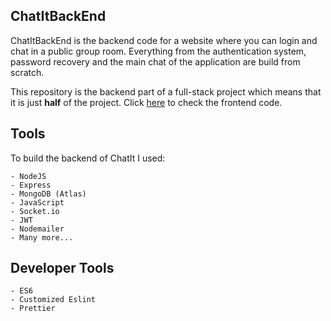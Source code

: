 ## ChatItBackEnd
ChatItBackEnd is the backend code for a website where you can login and chat in a public group room.
Everything from the authentication system, password recovery and the main chat of the application are build from scratch.

This repository is the backend part of a full-stack project which means that it is just **half** of the project. Click [here](https://github.com/GakPower/ChatItReactBackend) to check the frontend code.

## Tools
To build the backend of ChatIt I used:

    - NodeJS
    - Express
    - MongoDB (Atlas)
    - JavaScript
    - Socket.io
    - JWT
    - Nodemailer
    - Many more...
    
## Developer Tools
    - ES6
    - Customized Eslint
    - Prettier
